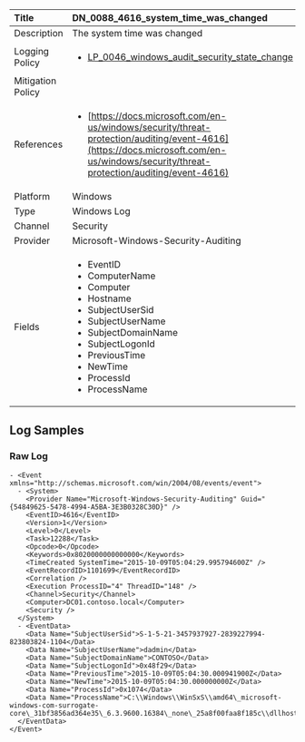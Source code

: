 | Title             | DN_0088_4616_system_time_was_changed                                                                                                      |
|:------------------|:-----------------------------------------------------------------------------------------------------------------|
| Description       | The system time was changed                                                                                                |
| Logging Policy    | <ul><li>[LP_0046_windows_audit_security_state_change](../Logging_Policies/LP_0046_windows_audit_security_state_change.md)</li></ul> |
| Mitigation Policy | <ul></ul> |
| References     		| <ul><li>[https://docs.microsoft.com/en-us/windows/security/threat-protection/auditing/event-4616](https://docs.microsoft.com/en-us/windows/security/threat-protection/auditing/event-4616)</li></ul>                                  |
| Platform       		| Windows   |
| Type           		| Windows Log 		| 
| Channel        		| Security    |
| Provider       		| Microsoft-Windows-Security-Auditing   |
| Fields         		| <ul><li>EventID</li><li>ComputerName</li><li>Computer</li><li>Hostname</li><li>SubjectUserSid</li><li>SubjectUserName</li><li>SubjectDomainName</li><li>SubjectLogonId</li><li>PreviousTime</li><li>NewTime</li><li>ProcessId</li><li>ProcessName</li></ul>                                               |


## Log Samples

### Raw Log

```
- <Event xmlns="http://schemas.microsoft.com/win/2004/08/events/event">
  - <System>
    <Provider Name="Microsoft-Windows-Security-Auditing" Guid="{54849625-5478-4994-A5BA-3E3B0328C30D}" /> 
    <EventID>4616</EventID> 
    <Version>1</Version> 
    <Level>0</Level> 
    <Task>12288</Task> 
    <Opcode>0</Opcode> 
    <Keywords>0x8020000000000000</Keywords> 
    <TimeCreated SystemTime="2015-10-09T05:04:29.995794600Z" /> 
    <EventRecordID>1101699</EventRecordID> 
    <Correlation /> 
    <Execution ProcessID="4" ThreadID="148" /> 
    <Channel>Security</Channel> 
    <Computer>DC01.contoso.local</Computer> 
    <Security /> 
  </System>
  - <EventData>
    <Data Name="SubjectUserSid">S-1-5-21-3457937927-2839227994-823803824-1104</Data> 
    <Data Name="SubjectUserName">dadmin</Data> 
    <Data Name="SubjectDomainName">CONTOSO</Data> 
    <Data Name="SubjectLogonId">0x48f29</Data> 
    <Data Name="PreviousTime">2015-10-09T05:04:30.000941900Z</Data> 
    <Data Name="NewTime">2015-10-09T05:04:30.000000000Z</Data> 
    <Data Name="ProcessId">0x1074</Data> 
    <Data Name="ProcessName">C:\\Windows\\WinSxS\\amd64\_microsoft-windows-com-surrogate-core\_31bf3856ad364e35\_6.3.9600.16384\_none\_25a8f00faa8f185c\\dllhost.exe</Data> 
  </EventData>
</Event>

```




